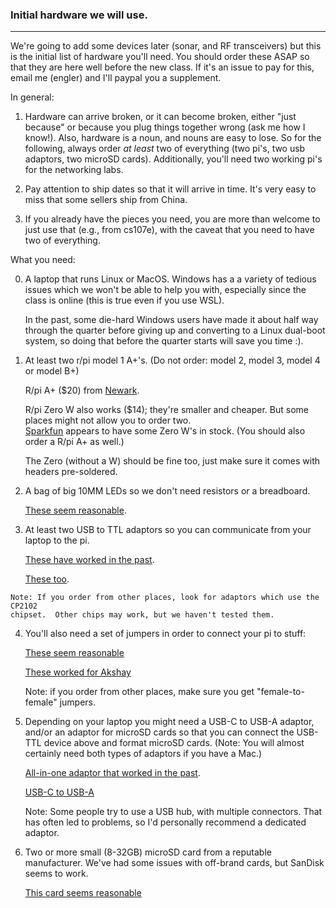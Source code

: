 ### Initial hardware we will use.
---------------------------------------------------------------------

We're going to add some devices later (sonar, and RF transceivers)
but this is the initial list of hardware you'll need.  You should order
these ASAP so that they are here well before the new class.  If it's an
issue to pay for this, email me (engler) and I'll paypal you a supplement.

In general: 

  1.  Hardware can arrive broken, or it can become broken, either
  "just because" or because you plug things together wrong (ask me
  how I know!).  Also, hardware is a noun, and nouns are easy to lose.
  So for the following, always order *at least* two of everything (two
  pi's, two usb adaptors, two microSD cards).  Additionally, you'll need
  two working pi's for the networking labs.

  2. Pay attention to ship dates so that it will arrive in time.  It's
  very easy to miss that some sellers ship from China.

  3. If you already have the pieces you need, you are more than welcome
  to just use that (e.g., from cs107e), with the caveat that you need to have
  two of everything.


What you need:

  0. A laptop that runs Linux or MacOS.  Windows has a a variety of
     tedious issues which we won't be able to help you with, especially
     since the class is online (this is true even if you use WSL).

     In the past, some die-hard Windows users have made it about half
     way through the quarter before giving up and converting to a Linux
     dual-boot system, so doing that before the quarter starts will
     save you time :).

  1. At least two r/pi model 1 A+'s.  (Do not order: model 2, model 3, model 4
     or model B+)

     R/pi A+ ($20) from [Newark](https://www.newark.com/raspberry-pi/raspbrry-moda-512m/silicon-manufacturer-broadcom/dp/81Y5333).

     R/pi Zero W also works ($14); they're smaller and cheaper.
     But some places might not allow you to order two.  
     [Sparkfun](https://www.sparkfun.com/products/15470) appears to have some 
     Zero W's in stock.  (You should also order a R/pi A+ as well.)

     The Zero (without a W) should be fine too, just make sure it comes with 
     headers pre-soldered.

  2. A bag of big 10MM LEDs so we don't need resistors or a breadboard.

     [These seem reasonable](https://www.amazon.com/Gikfun-Emitting-Diodes-Diffused-Arduino/dp/B06XWTN1YM/ref=sr_1_4?dchild=1&keywords=10mm+LED&qid=1616195942&refinements=p_85%3A2470955011&rnid=2470954011&rps=1&sr=8-4).

  3. At least two USB to TTL adaptors so you can communicate from your
     laptop to the pi.

     [These have worked in the
     past](https://www.amazon.com/gp/product/B07CWKHTLH/ref=ppx_yo_dt_b_search_asin_title?ie=UTF8&psc=1).

     [These too](https://www.amazon.com/gp/product/B07D6LLX19/ref=ppx_yo_dt_b_search_asin_title?ie=UTF8&psc=1).

    Note: If you order from other places, look for adaptors which use the CP2102 
    chipset.  Other chips may work, but we haven't tested them.

  4. You'll also need a set of jumpers in order to connect your pi to stuff:

     [These seem reasonable](https://www.amazon.com/SIM-NAT-Breadboard-Arduino-Raspberry/dp/B07RX78T9L/ref=sr_1_11?dchild=1&keywords=female+to+female+jumper&qid=1616196142&refinements=p_85%3A2470955011%2Cp_72%3A1248879011&rnid=1248877011&rps=1&s=electronics&sr=1-11)

     [These worked for Akshay](https://www.amazon.com/EDGELEC-Breadboard-Optional-Assorted-Multicolored/dp/B07GD2BWPY/)

     Note: if you order from other places, make sure you get 
     "female-to-female" jumpers.

  5. Depending on your laptop you might need a USB-C to USB-A adaptor,
     and/or an adaptor for microSD cards so that you can connect the
     USB-TTL device above and format microSD cards.  (Note: You will
     almost certainly need both types of adaptors if you have a Mac.)

     [All-in-one adaptor that worked in the past](https://www.amazon.com/gp/product/B07NW8RPYN/ref=ppx_yo_dt_b_search_asin_title?ie=UTF8&psc=1).

     [USB-C to USB-A](https://www.amazon.com/gp/product/B07CVX3516/ref=ppx_yo_dt_b_search_asin_title?ie=UTF8&psc=1)

     Note: Some people try to use a USB hub, with multiple connectors.
     That has often led to problems, so I'd personally recommend a
     dedicated adaptor.

  6. Two or more small (8-32GB) microSD card from a reputable manufacturer.
     We've had some issues with off-brand cards, but SanDisk seems to work.

     [This card seems reasonable](https://www.amazon.com/SanDisk%C2%AE-microSDHCTM-8GB-Memory-Card/dp/B0012Y2LLE/ref=sr_1_6?dchild=1&keywords=microsd&qid=1616198363&refinements=p_n_feature_two_browse-bin%3A6518302011%7C6518303011&rnid=6518301011&s=pc&sr=1-6)

